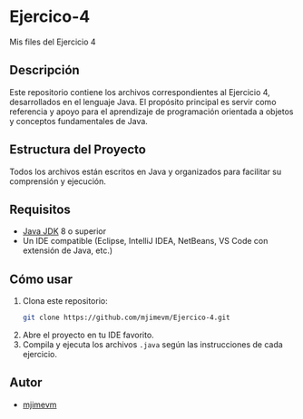 # Ejercico-4

Mis files del Ejercicio 4

## Descripción

Este repositorio contiene los archivos correspondientes al Ejercicio 4, desarrollados en el lenguaje Java. El propósito principal es servir como referencia y apoyo para el aprendizaje de programación orientada a objetos y conceptos fundamentales de Java.

## Estructura del Proyecto

Todos los archivos están escritos en Java y organizados para facilitar su comprensión y ejecución.

## Requisitos

- [Java JDK](https://www.oracle.com/java/technologies/downloads/) 8 o superior
- Un IDE compatible (Eclipse, IntelliJ IDEA, NetBeans, VS Code con extensión de Java, etc.)

## Cómo usar

1. Clona este repositorio:
   ```bash
   git clone https://github.com/mjimevm/Ejercico-4.git
   ```
2. Abre el proyecto en tu IDE favorito.
3. Compila y ejecuta los archivos `.java` según las instrucciones de cada ejercicio.

## Autor

- [mjimevm](https://github.com/mjimevm)
